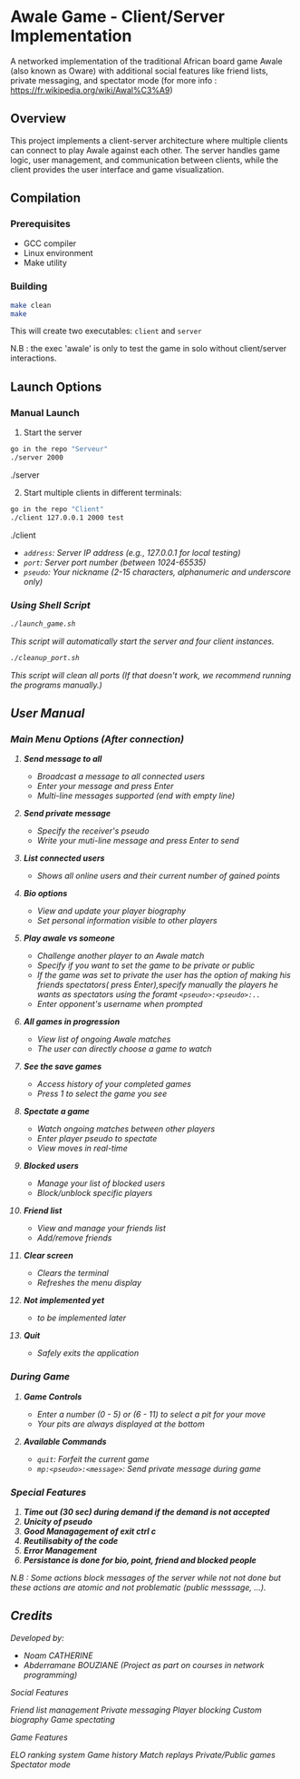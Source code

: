 # Awale Game - Client/Server Implementation

A networked implementation of the traditional African board game Awale (also known as Oware) with additional social features like friend lists, private messaging, and spectator mode (for more info : https://fr.wikipedia.org/wiki/Awal%C3%A9)

## Overview

This project implements a client-server architecture where multiple clients can connect to play Awale against each other. The server handles game logic, user management, and communication between clients, while the client provides the user interface and game visualization.

## Compilation

### Prerequisites
- GCC compiler
- Linux environment
- Make utility

### Building
```bash
make clean
make
```

This will create two executables: `client` and `server`

N.B : the exec 'awale' is only to test the game in solo without client/server interactions.

## Launch Options

### Manual Launch
1. Start the server
```bash
go in the repo "Serveur"
./server 2000
```
./server <port>

2. Start multiple clients in different terminals:
```bash
go in the repo "Client"
./client 127.0.0.1 2000 test
```
./client <address> <port> <pseudo>
- `address`: Server IP address (e.g., 127.0.0.1 for local testing)
- `port`: Server port number (between 1024-65535)
- `pseudo`: Your nickname (2-15 characters, alphanumeric and underscore only)

### Using Shell Script
```bash
./launch_game.sh
```
This script will automatically start the server and four client instances.

```bash
./cleanup_port.sh
```
This script will clean all ports (If that doesn't work, we recommend running the programs manually.)

## User Manual 

### Main Menu Options (After connection)

1. **Send message to all**
   - Broadcast a message to all connected users
   - Enter your message and press Enter
   - Multi-line messages supported (end with empty line)

2. **Send private message**
   - Specify the receiver's pseudo
   - Write your muti-line message and press Enter to send

3. **List connected users**
   - Shows all online users and their current number of gained points

4. **Bio options**
   - View and update your player biography
   - Set personal information visible to other players

5. **Play awale vs someone**
   - Challenge another player to an Awale match
   - Specify if you want to set the game to be private or public
   - If the game was set to private the user has the option of making his friends spectators( press Enter),specify manually the players he wants as spectators using the foramt `<pseudo>:<pseudo>:..`
   - Enter opponent's username when prompted
   
6. **All games in progression**
   - View list of ongoing Awale matches
   - The user can directly choose a game to watch 

7. **See the save games**
   - Access history of your completed games
   - Press 1 to select the game you see
   
8. **Spectate a game**
   - Watch ongoing matches between other players
   - Enter player pseudo to spectate
   - View moves in real-time

9. **Blocked users**
   - Manage your list of blocked users
   - Block/unblock specific players

10. **Friend list**
    - View and manage your friends list
    - Add/remove friends

11. **Clear screen**
    - Clears the terminal
    - Refreshes the menu display
     
12. **Not implemented yet**
    - to be implemented later
  
13. **Quit**
    - Safely exits the application

### During Game

1. **Game Controls**
   - Enter a number (0 - 5) or (6 - 11) to select a pit for your move
   - Your pits are always displayed at the bottom

2. **Available Commands**
   - `quit`: Forfeit the current game
   - `mp:<pseudo>:<message>`: Send private message during game

### Special Features

1. **Time out (30 sec) during demand if the demand is not accepted**
2. **Unicity of pseudo**
3. **Good Managagement of exit ctrl c**
4. **Reutilisabity of the code**
5. **Error Management**
6. **Persistance is done for bio, point, friend and blocked people**

N.B : Some actions block messages of the server while not not done but these actions are atomic and not problematic (public messsage, ...).

## Credits

Developed by:
- Noam CATHERINE
- Abderramane BOUZIANE
(Project as part on courses in network programming)



Social Features

Friend list management
Private messaging
Player blocking
Custom biography
Game spectating

Game Features

ELO ranking system
Game history
Match replays
Private/Public games
Spectator mode